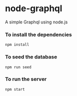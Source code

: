 # node-graphql

A simple Graphql using node.js

### To install the dependencies

```
npm install
```

### To seed the database

```
npm run seed
```

### To run the server

```
npm start
```

